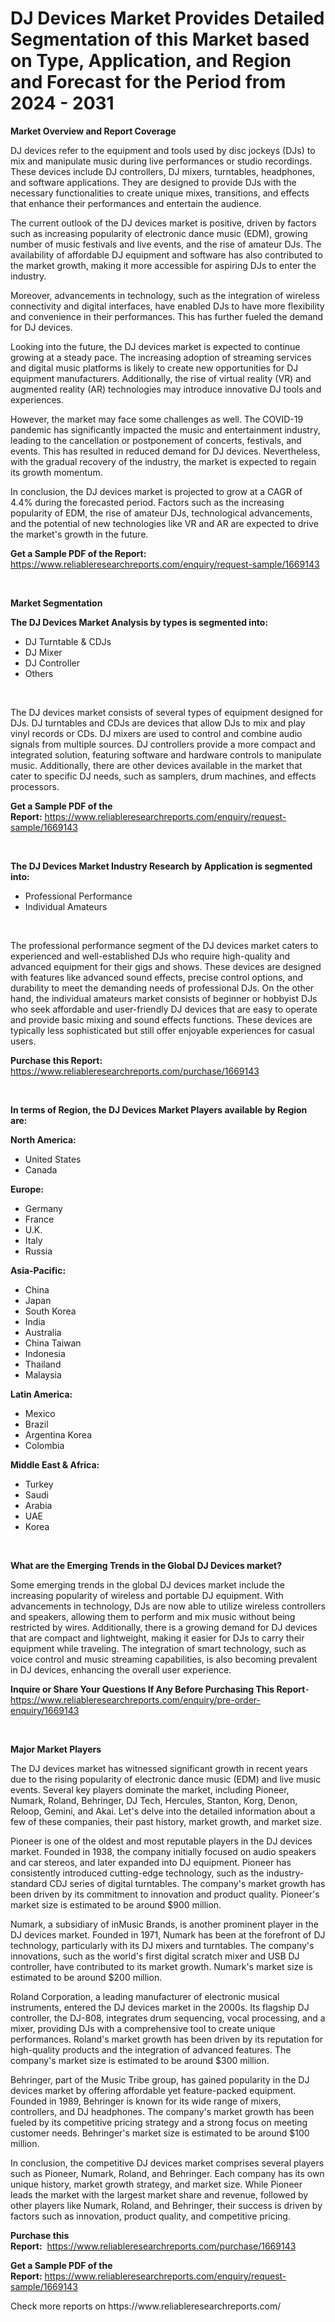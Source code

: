 <p><h1>DJ Devices Market Provides Detailed Segmentation of this Market based on Type, Application, and Region and Forecast for the Period from 2024 - 2031</h1></p><p><strong>Market Overview and Report Coverage</strong></p>
<p><p>DJ devices refer to the equipment and tools used by disc jockeys (DJs) to mix and manipulate music during live performances or studio recordings. These devices include DJ controllers, DJ mixers, turntables, headphones, and software applications. They are designed to provide DJs with the necessary functionalities to create unique mixes, transitions, and effects that enhance their performances and entertain the audience.</p><p>The current outlook of the DJ devices market is positive, driven by factors such as increasing popularity of electronic dance music (EDM), growing number of music festivals and live events, and the rise of amateur DJs. The availability of affordable DJ equipment and software has also contributed to the market growth, making it more accessible for aspiring DJs to enter the industry.</p><p>Moreover, advancements in technology, such as the integration of wireless connectivity and digital interfaces, have enabled DJs to have more flexibility and convenience in their performances. This has further fueled the demand for DJ devices.</p><p>Looking into the future, the DJ devices market is expected to continue growing at a steady pace. The increasing adoption of streaming services and digital music platforms is likely to create new opportunities for DJ equipment manufacturers. Additionally, the rise of virtual reality (VR) and augmented reality (AR) technologies may introduce innovative DJ tools and experiences.</p><p>However, the market may face some challenges as well. The COVID-19 pandemic has significantly impacted the music and entertainment industry, leading to the cancellation or postponement of concerts, festivals, and events. This has resulted in reduced demand for DJ devices. Nevertheless, with the gradual recovery of the industry, the market is expected to regain its growth momentum.</p><p>In conclusion, the DJ devices market is projected to grow at a CAGR of 4.4% during the forecasted period. Factors such as the increasing popularity of EDM, the rise of amateur DJs, technological advancements, and the potential of new technologies like VR and AR are expected to drive the market's growth in the future.</p></p>
<p><strong>Get a Sample PDF of the Report:</strong> <a href="https://www.reliableresearchreports.com/enquiry/request-sample/1669143">https://www.reliableresearchreports.com/enquiry/request-sample/1669143</a></p>
<p>&nbsp;</p>
<p><strong>Market Segmentation</strong></p>
<p><strong>The DJ Devices Market Analysis by types is segmented into:</strong></p>
<p><ul><li>DJ Turntable & CDJs</li><li>DJ Mixer</li><li>DJ Controller</li><li>Others</li></ul></p>
<p>&nbsp;</p>
<p><p>The DJ devices market consists of several types of equipment designed for DJs. DJ turntables and CDJs are devices that allow DJs to mix and play vinyl records or CDs. DJ mixers are used to control and combine audio signals from multiple sources. DJ controllers provide a more compact and integrated solution, featuring software and hardware controls to manipulate music. Additionally, there are other devices available in the market that cater to specific DJ needs, such as samplers, drum machines, and effects processors.</p></p>
<p><strong>Get a Sample PDF of the Report:</strong>&nbsp;<a href="https://www.reliableresearchreports.com/enquiry/request-sample/1669143">https://www.reliableresearchreports.com/enquiry/request-sample/1669143</a></p>
<p>&nbsp;</p>
<p><strong>The DJ Devices Market Industry Research by Application is segmented into:</strong></p>
<p><ul><li>Professional Performance</li><li>Individual Amateurs</li></ul></p>
<p>&nbsp;</p>
<p><p>The professional performance segment of the DJ devices market caters to experienced and well-established DJs who require high-quality and advanced equipment for their gigs and shows. These devices are designed with features like advanced sound effects, precise control options, and durability to meet the demanding needs of professional DJs. On the other hand, the individual amateurs market consists of beginner or hobbyist DJs who seek affordable and user-friendly DJ devices that are easy to operate and provide basic mixing and sound effects functions. These devices are typically less sophisticated but still offer enjoyable experiences for casual users.</p></p>
<p><strong>Purchase this Report:</strong>&nbsp; <a href="https://www.reliableresearchreports.com/purchase/1669143">https://www.reliableresearchreports.com/purchase/1669143</a></p>
<p>&nbsp;</p>
<p><strong>In terms of Region, the DJ Devices Market Players available by Region are:</strong></p>
<p>
    <p> <strong> North America: </strong>
        <ul>
            <li>United States</li>
            <li>Canada</li>
        </ul>
        </p> 
    <p> <strong> Europe: </strong>
        <ul>
            <li>Germany</li>
            <li>France</li>
            <li>U.K.</li>
            <li>Italy</li>
            <li>Russia</li>
        </ul>
        </p> 
    <p> <strong> Asia-Pacific: </strong>
        <ul>
            <li>China</li>
            <li>Japan</li>
            <li>South Korea</li>
            <li>India</li>
            <li>Australia</li>
            <li>China Taiwan</li>
            <li>Indonesia</li>
            <li>Thailand</li>
            <li>Malaysia</li>
        </ul>
        </p> 
    <p> <strong> Latin America: </strong>
        <ul>
            <li>Mexico</li>
            <li>Brazil</li>
            <li>Argentina Korea</li>
            <li>Colombia</li>
        </ul>
        </p> 
    <p> <strong> Middle East & Africa: </strong>
        <ul>
            <li>Turkey</li>
            <li>Saudi</li>
            <li>Arabia</li>
            <li>UAE</li>
            <li>Korea</li>
        </ul>
    </p>
    </p>
<p>&nbsp;</p>
<p><strong>What are the Emerging Trends in the Global DJ Devices market?</strong></p>
<p><p>Some emerging trends in the global DJ devices market include the increasing popularity of wireless and portable DJ equipment. With advancements in technology, DJs are now able to utilize wireless controllers and speakers, allowing them to perform and mix music without being restricted by wires. Additionally, there is a growing demand for DJ devices that are compact and lightweight, making it easier for DJs to carry their equipment while traveling. The integration of smart technology, such as voice control and music streaming capabilities, is also becoming prevalent in DJ devices, enhancing the overall user experience.</p></p>
<p><strong>Inquire or Share Your Questions If Any Before Purchasing This Report</strong>- <a href="https://www.reliableresearchreports.com/enquiry/pre-order-enquiry/1669143">https://www.reliableresearchreports.com/enquiry/pre-order-enquiry/1669143</a></p>
<p>&nbsp;</p>
<p><strong>Major Market Players</strong></p>
<p><p>The DJ devices market has witnessed significant growth in recent years due to the rising popularity of electronic dance music (EDM) and live music events. Several key players dominate the market, including Pioneer, Numark, Roland, Behringer, DJ Tech, Hercules, Stanton, Korg, Denon, Reloop, Gemini, and Akai. Let's delve into the detailed information about a few of these companies, their past history, market growth, and market size.</p><p>Pioneer is one of the oldest and most reputable players in the DJ devices market. Founded in 1938, the company initially focused on audio speakers and car stereos, and later expanded into DJ equipment. Pioneer has consistently introduced cutting-edge technology, such as the industry-standard CDJ series of digital turntables. The company's market growth has been driven by its commitment to innovation and product quality. Pioneer's market size is estimated to be around $900 million.</p><p>Numark, a subsidiary of inMusic Brands, is another prominent player in the DJ devices market. Founded in 1971, Numark has been at the forefront of DJ technology, particularly with its DJ mixers and turntables. The company's innovations, such as the world's first digital scratch mixer and USB DJ controller, have contributed to its market growth. Numark's market size is estimated to be around $200 million.</p><p>Roland Corporation, a leading manufacturer of electronic musical instruments, entered the DJ devices market in the 2000s. Its flagship DJ controller, the DJ-808, integrates drum sequencing, vocal processing, and a mixer, providing DJs with a comprehensive tool to create unique performances. Roland's market growth has been driven by its reputation for high-quality products and the integration of advanced features. The company's market size is estimated to be around $300 million.</p><p>Behringer, part of the Music Tribe group, has gained popularity in the DJ devices market by offering affordable yet feature-packed equipment. Founded in 1989, Behringer is known for its wide range of mixers, controllers, and DJ headphones. The company's market growth has been fueled by its competitive pricing strategy and a strong focus on meeting customer needs. Behringer's market size is estimated to be around $100 million.</p><p>In conclusion, the competitive DJ devices market comprises several players such as Pioneer, Numark, Roland, and Behringer. Each company has its own unique history, market growth strategy, and market size. While Pioneer leads the market with the largest market share and revenue, followed by other players like Numark, Roland, and Behringer, their success is driven by factors such as innovation, product quality, and competitive pricing.</p></p>
<p><strong>Purchase this Report:</strong>&nbsp;&nbsp;<a href="https://www.reliableresearchreports.com/purchase/1669143">https://www.reliableresearchreports.com/purchase/1669143</a></p>
<p></p>
<p><strong>Get a Sample PDF of the Report:</strong>&nbsp;<a href="https://www.reliableresearchreports.com/enquiry/request-sample/1669143">https://www.reliableresearchreports.com/enquiry/request-sample/1669143</a></p>
<p>Check more reports on https://www.reliableresearchreports.com/</p>